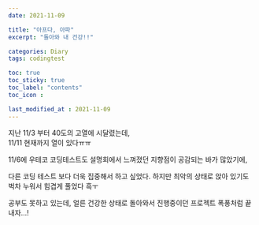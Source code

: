 ```yaml
---
date: 2021-11-09

title: "아프다, 아파"
excerpt: "돌아와 내 건강!!"

categories: Diary
tags: codingtest

toc: true  
toc_sticky: true
toc_label: "contents"
toc_icon : 

last_modified_at : 2021-11-09
---
```

지난 11/3 부터 40도의 고열에 시달렸는데,  
11/11 현재까지 열이 있다ㅠㅠ

11/6에 우테코 코딩테스트도 설명회에서 느껴졌던 지향점이 공감되는 바가 많았기에,   

다른 코딩 테스트 보다 더욱 집중해서 하고 싶었다. 하지만 최악의 상태로 앉아 있기도 벅차 누워서 힘겹게 풀었다 흑ㅜ

공부도 못하고 있는데, 얼른 건강한 상태로 돌아와서 진행중이던 프로젝트 폭풍처럼 끝내자...!